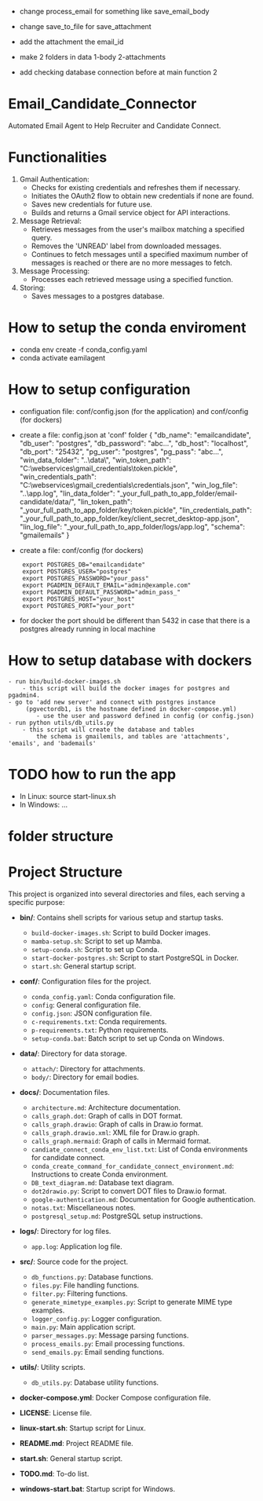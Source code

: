 - change process_email for something like save_email_body
- change save_to_file for save_attachment 
- add the attachment the email_id
- make 2 folders in data 1-body 2-attachments

- add checking database connection before at main function
2










# Email_Candidate_Connector
Automated Email Agent to Help Recruiter and Candidate Connect. 

# Functionalities
1. Gmail Authentication:
    - Checks for existing credentials and refreshes them if necessary.
    - Initiates the OAuth2 flow to obtain new credentials if none are found.
    - Saves new credentials for future use.
    - Builds and returns a Gmail service object for API interactions.
2. Message Retrieval:
    - Retrieves messages from the user's mailbox matching a specified query.
    - Removes the 'UNREAD' label from downloaded messages.
    - Continues to fetch messages until a specified maximum number of messages is reached or there are no more messages to fetch.
3. Message Processing:
    - Processes each retrieved message using a specified function.
4. Storing:
    - Saves messages to a postgres database.

# How to setup the conda enviroment 
- conda env create -f conda_config.yaml
- conda activate eamilagent

# How to setup configuration
- configuation file: conf/config.json (for the application) and conf/config (for dockers)

- create a file: config.json at 'conf' folder
{
    "db_name": "emailcandidate",
    "db_user": "postgres",
    "db_password": "abc...",
    "db_host": "localhost",
    "db_port": "25432",
    "pg_user": "postgres",
    "pg_pass": "abc...",
    "win_data_folder": "..\\data\\",
    "win_token_path": "C:\\webservices\\gmail_credentials\\token.pickle",
    "win_credentials_path": "C:\\webservices\\gmail_credentials\\credentials.json",
    "win_log_file": "..\\app.log",
    "lin_data_folder": "_your_full_path_to_app_folder/email-candidate/data/",
    "lin_token_path": "_your_full_path_to_app_folder/key/token.pickle",
    "lin_credentials_path": "_your_full_path_to_app_folder/key/client_secret_desktop-app.json",
    "lin_log_file": "_your_full_path_to_app_folder/logs/app.log",
    "schema": "gmailemails"
}

- create a file: conf/config (for dockers)
```
    export POSTGRES_DB="emailcandidate"
    export POSTGRES_USER="postgres"
    export POSTGRES_PASSWORD="your_pass"
    export PGADMIN_DEFAULT_EMAIL="admin@example.com"
    export PGADMIN_DEFAULT_PASSWORD="admin_pass_"
    export POSTGRES_HOST="your_host"
    export POSTGRES_PORT="your_port"
```

- for docker the port should be different than 5432 in case that there is a postgres already running in local machine

# How to setup database with dockers
    - run bin/build-docker-images.sh
        - this script will build the docker images for postgres and pgadmin4.
    - go to 'add new server' and connect with postgres instance
         (pgvectordb1, is the hostname defined in docker-compose.yml)
            - use the user and password defined in config (or config.json)
    - run python utils/db_utils.py 
        - this script will create the database and tables
            the schema is gmailemils, and tables are 'attachments', 'emails', and 'bademails'


# TODO how to run the app
- In Linux: source start-linux.sh
- In Windows: 
...

# folder structure

# Project Structure

This project is organized into several directories and files, each serving a specific purpose:

- **bin/**: Contains shell scripts for various setup and startup tasks.
    - `build-docker-images.sh`: Script to build Docker images.
    - `mamba-setup.sh`: Script to set up Mamba.
    - `setup-conda.sh`: Script to set up Conda.
    - `start-docker-postgres.sh`: Script to start PostgreSQL in Docker.
    - `start.sh`: General startup script.

- **conf/**: Configuration files for the project.
    - `conda_config.yaml`: Conda configuration file.
    - `config`: General configuration file.
    - `config.json`: JSON configuration file.
    - `c-requirements.txt`: Conda requirements.
    - `p-requirements.txt`: Python requirements.
    - `setup-conda.bat`: Batch script to set up Conda on Windows.

- **data/**: Directory for data storage.
    - `attach/`: Directory for attachments.
    - `body/`: Directory for email bodies.

- **docs/**: Documentation files.
    - `architecture.md`: Architecture documentation.
    - `calls_graph.dot`: Graph of calls in DOT format.
    - `calls_graph.drawio`: Graph of calls in Draw.io format.
    - `calls_graph.drawio.xml`: XML file for Draw.io graph.
    - `calls_graph.mermaid`: Graph of calls in Mermaid format.
    - `candiate_connect_conda_env_list.txt`: List of Conda environments for candidate connect.
    - `conda_create_command_for_candidate_connect_environment.md`: Instructions to create Conda environment.
    - `DB_text_diagram.md`: Database text diagram.
    - `dot2drawio.py`: Script to convert DOT files to Draw.io format.
    - `google-authentication.md`: Documentation for Google authentication.
    - `notas.txt`: Miscellaneous notes.
    - `postgresql_setup.md`: PostgreSQL setup instructions.

- **logs/**: Directory for log files.
    - `app.log`: Application log file.

- **src/**: Source code for the project.
    - `db_functions.py`: Database functions.
    - `files.py`: File handling functions.
    - `filter.py`: Filtering functions.
    - `generate_mimetype_examples.py`: Script to generate MIME type examples.
    - `logger_config.py`: Logger configuration.
    - `main.py`: Main application script.
    - `parser_messages.py`: Message parsing functions.
    - `process_emails.py`: Email processing functions.
    - `send_emails.py`: Email sending functions.

- **utils/**: Utility scripts.
    - `db_utils.py`: Database utility functions.

- **docker-compose.yml**: Docker Compose configuration file.
- **LICENSE**: License file.
- **linux-start.sh**: Startup script for Linux.
- **README.md**: Project README file.
- **start.sh**: General startup script.
- **TODO.md**: To-do list.
- **windows-start.bat**: Startup script for Windows.